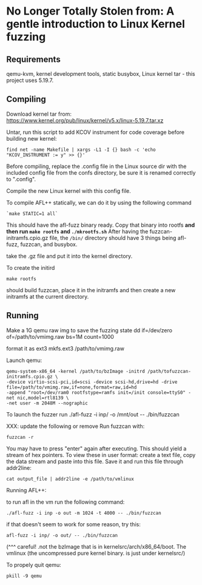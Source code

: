 No Longer Totally Stolen from: A gentle introduction to Linux Kernel fuzzing
=============================================

Requirements
-------------
qemu-kvm, kernel development tools, static busybox, Linux kernel tar - this project uses 5.19.7.


Compiling
--------------

Download kernel tar from: https://www.kernel.org/pub/linux/kernel/v5.x/linux-5.19.7.tar.xz

Untar, run this script to add KCOV instrument for code coverage before building new kernel:

	find net -name Makefile | xargs -L1 -I {} bash -c 'echo "KCOV_INSTRUMENT := y" >> {}'

Before compiling, replace the .config file in the Linux source dir with the included config
file from the confs directory, be sure it is renamed correctly to ".config".
 
Compile the new Linux kernel with this config file.

To compile AFL++ statically, we can do it by using the following command
	
	`make STATIC=1 all`

This should have the afl-fuzz binary ready. Copy that binary into rootfs **and then run `make rootfs` and `./mkrootfs.sh`**
After having the fuzzcan-initramfs.cpio.gz file, the `/bin/` directory should have 3 things being afl-fuzz, fuzzcan, and busybox.

take the .gz file and put it into the kernel directory.

To create the initird

	make rootfs

should build fuzzcan, place it in the initramfs and 
then create a new initramfs at the current directory.




Running
---------------

Make a 1G qemu raw img to save the fuzzing state
	dd if=/dev/zero of=/path/to/vmimg.raw bs=1M count=1000 

format it as ext3
	mkfs.ext3 /path/to/vmimg.raw

Launch qemu:

	qemu-system-x86_64 -kernel /path/to/bzImage -initrd /path/tofuzzcan-initramfs.cpio.gz \ 
	-device virtio-scsi-pci,id=scsi -device scsi-hd,drive=hd -drive file=/path/to/vmimg.raw,if=none,format=raw,id=hd
	-append "root=/dev/ram0 rootfstype=ramfs init=/init console=ttyS0" -net nic,model=rtl8139 \
 	-net user -m 2048M --nographic

To launch the fuzzer run
	./afl-fuzz -i inp/ -o /mnt/out -- ./bin/fuzzcan
	


XXX: update the following or remove
Run fuzzcan with: 

	fuzzcan -r 

You may have to press "enter" again after executing. This should yield a stream of hex pointers. 
To view these in user format: create a text file, copy the data stream and paste into this file.
Save it and run this file through addr2line:

	cat output_file | addr2line -e /path/to/vmlinux 


Running AFL++:

to run afl in the vm run the following command:

`./afl-fuzz -i inp -o out -m 1024 -t 4000 -- ./bin/fuzzcan` 

if that doesn't seem to work for some reason, try this:

`afl-fuzz -i inp/ -o out/ -- ./bin/fuzzcan`

(^^^ careful! .not the bzImage that is in kernelsrc/arch/x86_64/boot.
The vmlinux (the uncompressed pure kernel binary. is just under kernelsrc/)

To propely quit qemu:

	pkill -9 qemu
	


